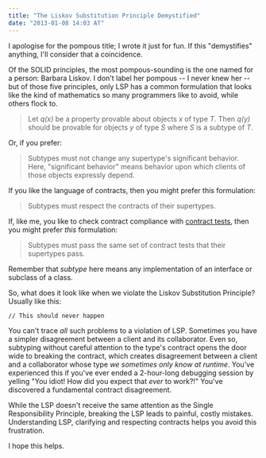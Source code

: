 ```yaml
---
title: "The Liskov Substitution Principle Demystified"
date: "2013-01-08 14:03 AT"
---
```

I apologise for the pompous title; I wrote it just for fun. If this "demystifies" anything, I'll consider that a coincidence.

Of the SOLID principles, the most pompous-sounding is the one named for a person: Barbara Liskov. I don't label her pompous -- I never knew her -- but of those five principles, only LSP has a common formulation that looks like the kind of mathematics so many programmers like to avoid, while others flock to.

> Let *q(x)* be a property provable about objects *x* of type *T*. Then *q(y)* should be provable for objects *y* of type *S* where *S* is a subtype of *T*.

Or, if you prefer:

> Subtypes must not change any supertype's significant behavior. Here, "significant behavior" means behavior upon which clients of those objects expressly depend.

If you like the language of contracts, then you might prefer this formulation:
<!-- more -->
> Subtypes must respect the contracts of their supertypes.

If, like me, you like to check contract compliance with [contract tests](https://link.jbrains.ca/13e1S9Y), then you might prefer *this* formulation:

> Subtypes must pass the same set of contract tests that their supertypes pass.

Remember that *subtype* here means any implementation of an interface or subclass of a class.

So, what does it look like when we violate the Liskov Substitution Principle? Usually like this:

```
// This should never happen
```

You can't trace *all* such problems to a violation of LSP. Sometimes you have a simpler disagreement between a client and its collaborator. Even so, subtyping without careful attention to the type's contract opens the door wide to breaking the contract, which creates disagreement between a client and a collaborator whose type *we sometimes only know at runtime*. You've experienced this if you've ever ended a 2-hour-long debugging session by yelling "You idiot! How did you expect that *ever* to work?!" You've discovered a fundamental contract disagreement.

While the LSP doesn't receive the same attention as the Single Responsibility Principle, breaking the LSP leads to painful, costly mistakes. Understanding LSP, clarifying and respecting contracts helps you avoid this frustration.

I hope this helps.

